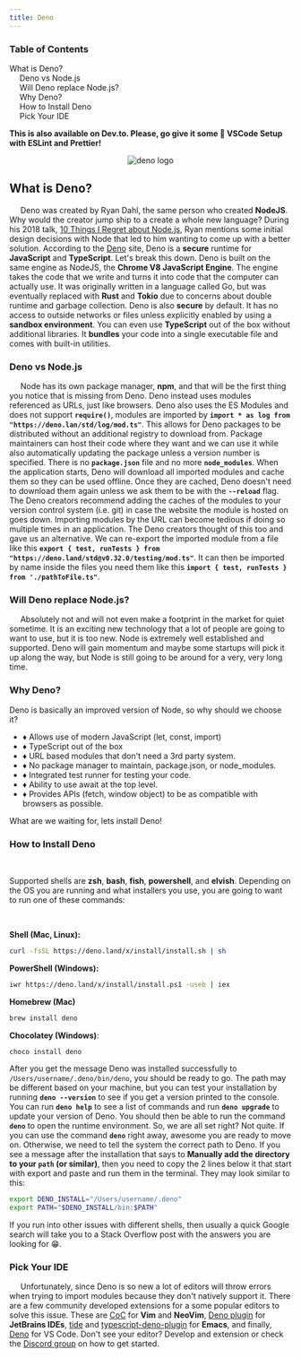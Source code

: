 ```yaml
---
title: Deno
---
```


<div class="post">
  <div id="toc">

### Table of Contents
- [What is Deno?](#what-is-deno)
  - [Deno vs Node.js](#deno-vs-nodejs)
  - [Will Deno replace Node.js?](#will-deno-replace-nodejs)
  - [Why Deno?](#why-deno)
  - [How to Install Deno](#how-to-install-deno)
  - [Pick Your IDE](#pick-your-ide)

**This is also available on Dev.to. Please, go give it some 💖 [VSCode Setup with ESLint and Prettier](https://dev.to/bdesigned/vscode-setup-with-eslint-and-prettier-1gek)!**

  </div>

<div id="main">

<p align="center">
  <img src="deno/deno.gif" alt="deno logo" />
</p>

## What is Deno?

&nbsp;&nbsp;&nbsp;&nbsp;&nbsp;Deno was created by Ryan Dahl, the same person who created **NodeJS**. Why would the creator jump ship to a create a whole new language?  During his 2018 talk, [10 Things I Regret about Node.js](https://www.youtube.com/watch?v=M3BM9TB-8yA), Ryan mentions some initial design decisions with Node that led to him wanting to come up with a better solution.  According to the [Deno](https://deno.land/) site, Deno is a **secure** runtime for **JavaScript** and **TypeScript**. Let's break this down. Deno is built on the same engine as NodeJS, the **Chrome V8 JavaScript Engine**. The engine takes the code that we write and turns it into code that the computer can actually use. It was originally written in a language called Go, but was eventually replaced with **Rust** and **Tokio** due to concerns about double runtime and garbage collection. Deno is also **secure** by default. It has no access to outside networks or files unless explicitly enabled by using a **sandbox environment**. You can even use **TypeScript** out of the box without additional libraries. It **bundles** your code into a single executable file and comes with built-in utilities. 

### Deno vs Node.js

&nbsp;&nbsp;&nbsp;&nbsp;&nbsp;Node has its own package manager, **npm**, and that will be the first thing you notice that is missing from Deno. Deno instead uses modules referenced as URLs, just like browsers. Deno also uses the ES Modules and does not support **`require()`**, modules are imported by **`import * as log from "https://deno.lan/std/log/mod.ts"`**. This allows for Deno packages to be distributed without an additional registry to download from. Package maintainers can host their code where they want and we can use it while also automatically updating the package unless a version number is specified. There is no **`package.json`** file and no more **`node_modules`**. When the application starts, Deno will download all imported modules and cache them so they can be used offline. Once they are cached, Deno doesn't need to download them again unless we ask them to be with the **`--reload`** flag. The Deno creators recommend adding the caches of the modules to your version control system (i.e. git) in case the website the module is hosted on goes down. Importing modules by the URL can become tedious if doing so multiple times in an application. The Deno creators thought of this too and gave us an alternative. We can re-export the imported module from a file like this **`export { test, runTests } from "https://deno.land/std@v0.32.0/testing/mod.ts"`**. It can then be imported by name inside the files you need them like this **`import { test, runTests } from './pathToFile.ts"`**. 

### Will Deno replace Node.js?

&nbsp;&nbsp;&nbsp;&nbsp;&nbsp;Absolutely not and will not even make a footprint in the market for quiet sometime. It is an exciting new technology that a lot of people are going to want to use, but it is too new. Node is extremely well established and supported. Deno will gain momentum and maybe some startups will pick it up along the way, but Node is still going to be around for a very, very long time.

### Why Deno?

Deno is basically an improved version of Node, so why should we choose it? 

- &diams; Allows use of modern JavaScript (let, const, import)
- &diams; TypeScript out of the box
- &diams; URL based modules that don't need a 3rd party system.
- &diams; No package manager to maintain, package.json, or node_modules.
- &diams; Integrated test runner for testing your code.
- &diams; Ability to use await at the top level.
- &diams; Provides APIs (fetch, window object) to be as compatible with browsers as possible.

What are we waiting for, lets install Deno!

### How to Install Deno

<br/>

Supported shells are **zsh**, **bash**, **fish**, **powershell**, and **elvish**. Depending on the OS you are running and what installers you use, you are going to want to run one of these commands:

<br/>

**Shell (Mac, Linux):**
``` bash
curl -fsSL https://deno.land/x/install/install.sh | sh
```
**PowerShell (Windows):**
```bash
iwr https://deno.land/x/install/install.ps1 -useb | iex
```
**Homebrew (Mac)**
```bash
brew install deno
```
**Chocolatey (Windows)**:
```bash
choco install deno
```

After you get the message Deno was installed successfully to `/Users/username/.deno/bin/deno`, you should be ready to go. The path may be different based on your machine, but you can test your installation by running **`deno --version`** to see if you get a version printed to the console. You can run **`deno help`** to see a list of commands and run **`deno upgrade`** to update your version of Deno. You should then be able to run the command **`deno`** to open the runtime environment. So, we are all set right? Not quite. If you can use the command **`deno`** right away, awesome you are ready to move on. Otherwise, we need to tell the system the correct path to Deno. If you see a message after the installation that says to **Manually add the directory to your `path` (or similar)**, then you need to copy the 2 lines below it that start with export and paste and run them in the terminal. They may look similar to this:

```bash
export DENO_INSTALL="/Users/username/.deno"
export PATH="$DENO_INSTALL/bin:$PATH"
```

If you run into other issues with different shells, then usually a quick Google search will take you to a Stack Overflow post with the answers you are looking for 😁. 

### Pick Your IDE

&nbsp;&nbsp;&nbsp;&nbsp;&nbsp;Unfortunately, since Deno is so new a lot of editors will throw errors when trying to import modules because they don't natively support it. There are a few community developed extensions for a some popular editors to solve this issue. These are [CoC](https://github.com/neoclide/coc.nvim) for **Vim** and **NeoVim**, [Deno plugin](https://plugins.jetbrains.com/plugin/14382-deno) for **JetBrains IDEs**, [tide](https://github.com/ananthakumaran/tide) and [typescript-deno-plugin](https://github.com/justjavac/typescript-deno-plugin) for **Emacs**, and finally, [Deno](https://marketplace.visualstudio.com/items?itemName=denoland.vscode-deno) for VS Code. Don't see your editor? Develop and extension or check the [Discord group](https://discord.gg/TGMHGv6) on how to get started.

</div>